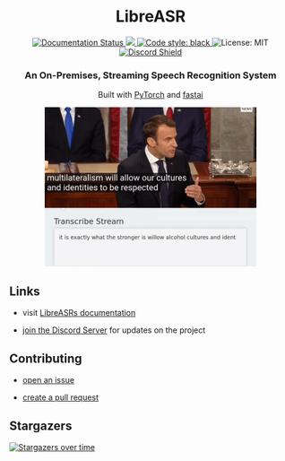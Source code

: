 <h1 align="center">
  LibreASR
</h1>

<p align="center">
  <a href='https://libreasr.readthedocs.io/en/latest/?badge=latest'>
    <img src='https://readthedocs.org/projects/libreasr/badge/?version=latest' alt='Documentation Status' />
  </a>
  <a href="https://github.com/iceychris/libreasr/actions">
    <img src="https://github.com/iceychris/libreasr/workflows/Docker%20Images/badge.svg">
  </a>
  <a href="https://github.com/psf/black">
    <img alt="Code style: black" src="https://img.shields.io/badge/code%20style-black-000000.svg">
  </a>
  <img alt="License: MIT" src="https://img.shields.io/github/license/iceychris/libreasr.svg">
  <a href="https://discord.gg/wrcjdv9ZrR">
    <img alt="Discord Shield" src="https://discordapp.com/api/guilds/777217547774459925/widget.png?style=shield">
  </a>
</p>

<h3 align="center">
  An On-Premises, Streaming Speech Recognition System
</h3>

<p align="center">
  Built with <a href="https://pytorch.org/">PyTorch</a> and <a href="https://github.com/fastai/fastai">fastai</a>
</p>

<p align="center">
  <a href="https://www.youtube.com/watch?v=jTii2zZMEQs"><img width="75%" src="https://github.com/iceychris/LibreASR/raw/master/assets/libreasr.gif" alt="LibreASR in Action"></a>
</p>


## Links

* visit [LibreASRs documentation](https://libreasr.readthedocs.io)

* [join the Discord Server](https://discord.gg/wrcjdv9ZrR) for updates on the project


## Contributing

* [open an issue](https://github.com/iceychris/LibreASR/issues/new)

* [create a pull request](https://github.com/iceychris/LibreASR/pulls)


## Stargazers

[![Stargazers over time](https://starchart.cc/iceychris/LibreASR.svg)](https://starchart.cc/iceychris/LibreASR)
